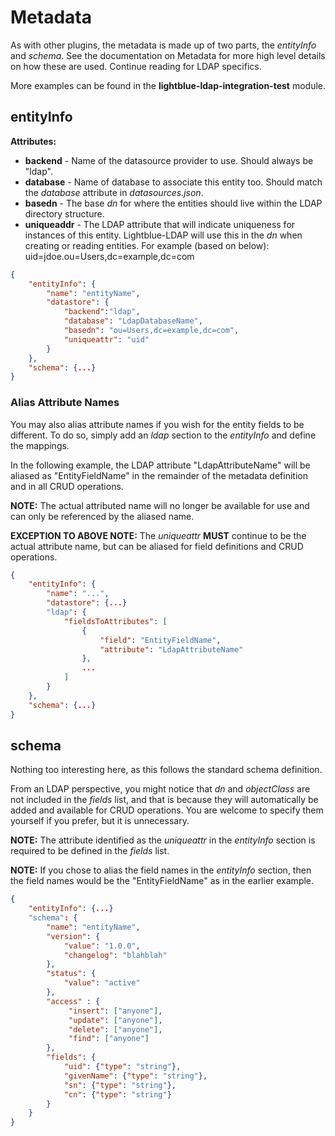 # Metadata

As with other plugins, the metadata is made up of two parts, the _entityInfo_ and _schema_. See the documentation on Metadata for more high level details on how these are used. Continue reading for LDAP specifics.

More examples can be found in the **lightblue-ldap-integration-test** module.

## entityInfo

**Attributes:**
* **backend** - Name of the datasource provider to use. Should always be "ldap".
* **database** - Name of database to associate this entity too. Should match the _database_ attribute in _datasources.json_.
* **basedn** - The base _dn_ for where the entities should live within the LDAP directory structure.
* **uniqueaddr** - The LDAP attribute that will indicate uniqueness for instances of this entity. Lightblue-LDAP will use this in the _dn_ when creating or reading entities. For example (based on below): uid=jdoe.ou=Users,dc=example,dc=com

```json
{
    "entityInfo": {
        "name": "entityName",
        "datastore": {
            "backend":"ldap",
            "database": "LdapDatabaseName",
            "basedn": "ou=Users,dc=example,dc=com",
            "uniqueattr": "uid"
        }
    },
    "schema": {...}
}
```

### Alias Attribute Names
You may also alias attribute names if you wish for the entity fields to be different. To do so, simply add an _ldap_ section to the _entityInfo_ and define the mappings.

In the following example, the LDAP attribute "LdapAttributeName" will be aliased as "EntityFieldName" in the remainder of the metadata definition and in all CRUD operations.

**NOTE:** The actual attributed name will no longer be available for use and can only be referenced by the aliased name.

**EXCEPTION TO ABOVE NOTE:** The _uniqueattr_ **MUST** continue to be the actual attribute name, but can be aliased for field definitions and CRUD operations.
```json
{
    "entityInfo": {
        "name": "...",
        "datastore": {...}
        "ldap": {
            "fieldsToAttributes": [
                {
                    "field": "EntityFieldName",
                    "attribute": "LdapAttributeName"
                },
                ...
            ]
        }
    },
    "schema": {...}
}
```

## schema

Nothing too interesting here, as this follows the standard schema definition.

From an LDAP perspective, you might notice that _dn_ and _objectClass_ are not included in the _fields_ list, and that is because they will automatically be added and available for CRUD operations. You are welcome to specify them yourself if you prefer, but it is unnecessary.

**NOTE:** The attribute identified as the _uniqueattr_ in the _entityInfo_ section is required to be defined in the _fields_ list.

**NOTE:** If you chose to alias the field names in the _entityInfo_ section, then the field names would be the "EntityFieldName" as in the earlier example.

```json
{
    "entityInfo": {...}
    "schema": {
        "name": "entityName",
        "version": {
            "value": "1.0.0",
            "changelog": "blahblah"
        },
        "status": {
            "value": "active"
        },
        "access" : {
             "insert": ["anyone"],
             "update": ["anyone"],
             "delete": ["anyone"],
             "find": ["anyone"]
        },
        "fields": {
            "uid": {"type": "string"},
            "givenName": {"type": "string"},
            "sn": {"type": "string"},
            "cn": {"type": "string"}
        }
    }
}
```
